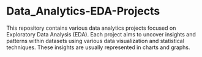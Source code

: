 # Data_Analytics-EDA-Projects
This repository contains various data analytics projects focused on Exploratory Data Analysis (EDA). Each project aims to uncover insights and patterns within datasets using various data visualization and statistical techniques. These insights are usually represented in charts and graphs.
